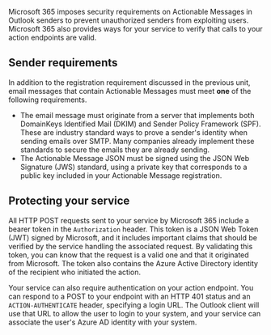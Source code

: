 Microsoft 365 imposes security requirements on Actionable Messages in Outlook senders to prevent unauthorized senders from exploiting users. Microsoft 365 also provides ways for your service to verify that calls to your action endpoints are valid.

## Sender requirements

In addition to the registration requirement discussed in the previous unit, email messages that contain Actionable Messages must meet **one** of the following requirements.

- The email message must originate from a server that implements both DomainKeys Identified Mail (DKIM) and Sender Policy Framework (SPF). These are industry standard ways to prove a sender's identity when sending emails over SMTP. Many companies already implement these standards to secure the emails they are already sending.
- The Actionable Message JSON must be signed using the JSON Web Signature (JWS) standard, using a private key that corresponds to a public key included in your Actionable Message registration.

## Protecting your service

All HTTP POST requests sent to your service by Microsoft 365 include a bearer token in the `Authorization` header. This token is a JSON Web Token (JWT) signed by Microsoft, and it includes important claims that should be verified by the service handling the associated request. By validating this token, you can know that the request is a valid one and that it originated from Microsoft. The token also contains the Azure Active Directory identity of the recipient who initiated the action.

Your service can also require authentication on your action endpoint. You can respond to a POST to your endpoint with an HTTP 401 status and an `ACTION-AUTHENTICATE` header, specifying a login URL. The Outlook client will use that URL to allow the user to login to your system, and your service can associate the user's Azure AD identity with your system.
